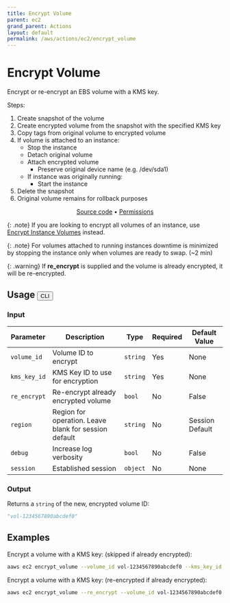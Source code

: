 ```yaml
---
title: Encrypt Volume
parent: ec2
grand_parent: Actions
layout: default
permalink: /aws/actions/ec2/encrypt_volume
---
```


# Encrypt Volume

Encrypt or re-encrypt an EBS volume with a KMS key.<br/>

Steps:

1. Create snapshot of the volume
2. Create encrypted volume from the snapshot with the specified KMS key
3. Copy tags from original volume to encrypted volume
4. If volume is attached to an instance:
    - Stop the instance
    - Detach original volume
    - Attach encrypted volume
        - Preserve original device name (e.g. /dev/sda1)
    - If instance was originally running:
        - Start the instance
5. Delete the snapshot
6. Original volume remains for rollback purposes

<p align="center">
   <a href="https://github.com/avtomat-hub/avtomat-aws/tree/main/avtomat_aws/ec2/encrypt_volume.py">Source code</a> •
   <a href="/aws/permissions/ec2/encrypt_volume">Permissions</a>
</p>

{: .note}
If you are looking to encrypt all volumes of an instance, use [Encrypt Instance Volumes](/aws/actions/ec2/encrypt_instance_volumes) instead.

{: .note}
For volumes attached to running instances downtime is minimized by stopping the instance only when volumes are ready to swap. (~2 min)

{: .warning}
If <b>re_encrypt</b> is supplied and the volume is already encrypted, it will be re-encrypted.

## Usage <button id="toggleButton" class="btn fs-3" onclick="toggleTables()">CLI</button>

### Input

| Parameter    | Description                                           | Type     | Required | Default Value   |
|--------------|-------------------------------------------------------|----------|----------|-----------------|
| `volume_id`  | Volume ID to encrypt                                  | `string` | Yes      | None            |
| `kms_key_id` | KMS Key ID to use for encryption                      | `string` | Yes      | None            |
| `re_encrypt` | Re-encrypt already encrypted volume                   | `bool`   | No       | False           |
| `region`     | Region for operation. Leave blank for session default | `string` | No       | Session Default |
| `debug`      | Increase log verbosity                                | `bool`   | No       | False           |
| `session`    | Established session                                   | `object` | No       | None            |                           

### Output

Returns a `string` of the new, encrypted volume ID:

```python
"vol-1234567890abcdef0"
```

<div markdown="1" id="cli" style="display: block;">

## Examples

Encrypt a volume with a KMS key: (skipped if already encrypted):

```bash
aaws ec2 encrypt_volume --volume_id vol-1234567890abcdef0 --kms_key_id abcd1234-a123-456a-a12b-a123b4cd56ef
```

Encrypt a volume with a KMS key: (re-encrypted if already encrypted):

```bash
aaws ec2 encrypt_volume --re_encrypt --volume_id vol-1234567890abcdef0 --kms_key_id abcd1234-a123-456a-a12b-a123b4cd56ef
```

</div>

<div markdown="1" id="prog" style="display: none;">

## Examples

Encrypt a volume with a KMS key: (skipped if already encrypted):

```python
from avtomat_aws import ec2

response = ec2.encrypt_volume(volume_id="vol-1234567890abcdef0",
                              kms_key_id="abcd1234-a123-456a-a12b-a123b4cd56ef")

```

Encrypt a volume with a KMS key: (re-encrypted if already encrypted):

```python
from avtomat_aws import ec2

response = ec2.encrypt_volume(re_encrypt=True,
                              volume_id="vol-1234567890abcdef0",
                              kms_key_id="abcd1234-a123-456a-a12b-a123b4cd56ef")
```

</div>

<script>
  function toggleTables() {
    var cli = document.getElementById("cli");
    var prog = document.getElementById("prog");
    var toggleButton = document.getElementById("toggleButton");
    if (cli.style.display === "none") {
      cli.style.display = "block";
      prog.style.display = "none";
      toggleButton.innerHTML = "CLI";
    } else {
      cli.style.display = "none";
      prog.style.display = "block";
      toggleButton.innerHTML = "Programmatic";
    } 
  }
</script>
